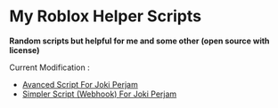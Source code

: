 # My Roblox Helper Scripts
**Random scripts but helpful for me and some other (open source with license)**

Current Modification :
- [Avanced Script For Joki Perjam](https://github.com/afkar-gg/Roblox-Scripts/tree/main/(Final)-Roblox-Joki-Proxy)
- [Simpler Script (Webhook) For Joki Perjam](https://github.com/afkar-gg/Roblox-Scripts/tree/main/Webhook-Joki)
